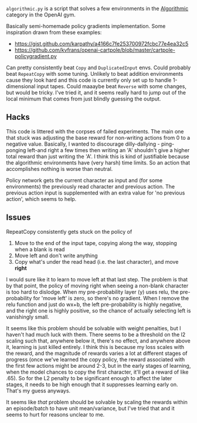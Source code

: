 `algorithmic.py` is a script that solves a few environments in the [Algorithmic](https://gym.openai.com/envs#algorithmic) category in the OpenAI gym.

Basically semi-homemade policy gradients implementation. Some inspiration drawn from these examples:

- https://gist.github.com/karpathy/a4166c7fe253700972fcbc77e4ea32c5
- https://github.com/kvfrans/openai-cartpole/blob/master/cartpole-policygradient.py

Can pretty consistently beat `Copy` and `DuplicatedInput` envs. Could probably beat `RepeatCopy` with some tuning. Unlikely to beat addition environments cause they look hard and this code is currently only set up to handle 1-dimensional input tapes. Could maaaybe beat `Reverse` with some changes, but would be tricky. I've tried it, and it seems really hard to jump out of the local minimum that comes from just blindly guessing the output.

## Hacks

This code is littered with the corpses of failed experiments. The main one that stuck was adjusting the base reward for non-writing actions from 0 to a negative value. Basically, I wanted to discourage dilly-dallying - ping-ponging left-and right a few times then writing an 'A' shouldn't give a higher total reward than just writing the 'A'. I think this is kind of justifiable because the algorithmic environments have (very harsh) time limits. So an action that accomplishes nothing is worse than neutral.

Policy network gets the current character as input and (for some environments) the previously read character and previous action. The previous action input is supplemented with an extra value for 'no previous action', which seems to help.

## Issues

RepeatCopy consistently gets stuck on the policy of 

1. Move to the end of the input tape, copying along the way, stopping when a blank is read
2. Move left and don't write anything
3. Copy what's under the read head (i.e. the last character), and move **right**

I would sure like it to learn to move left at that last step. The problem is that by that point, the policy of moving right when seeing a non-blank character is too hard to dislodge. When my pre-probability layer (y) uses relu, the pre-probability for 'move left' is zero, so there's no gradient. When I remove the relu function and just do wx+b, the left pre-probability is highly negative, and the right one is highly positive, so the chance of actually selecting left is vanishingly small.

It seems like this problem should be solvable with weight penalties, but I haven't had much luck with them. There seems to be a threshold on the l2 scaling such that, anywhere below it, there's no effect, and anywhere above it, learning is just killed entirely.
I think this is because my loss scales with the reward, and the magnitude of rewards varies a lot at different stages of progress (once we've learned the copy policy, the reward associated with the first few actions might be around 2-3, but in the early stages of learning, when the model chances to copy the first character, it'll get a reward of like .65). So for the L2 penalty to be significant enough to affect the later stages, it needs to be high enough that it suppresses learning early on. That's my guess anyways. 

It seems like *that* problem should be solvable by scaling the rewards within an episode/batch to have unit mean/variance, but I've tried that and it seems to hurt for reasons unclear to me. 
